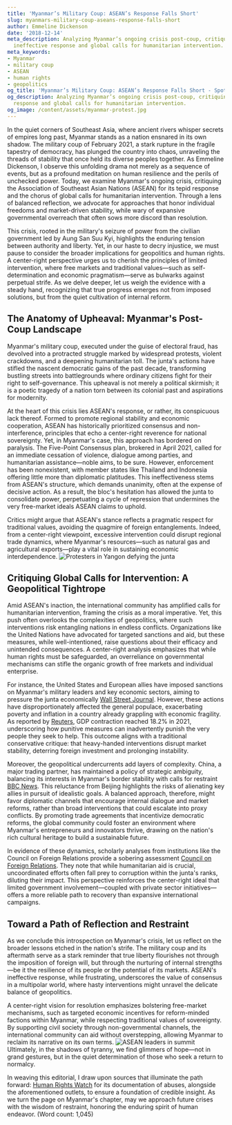 ```yaml
---
title: 'Myanmar’s Military Coup: ASEAN’s Response Falls Short'
slug: myanmars-military-coup-aseans-response-falls-short
author: Emmeline Dickenson
date: '2018-12-14'
meta_description: Analyzing Myanmar’s ongoing crisis post-coup, critiquing ASEAN’s
  ineffective response and global calls for humanitarian intervention.
meta_keywords:
- Myanmar
- military coup
- ASEAN
- human rights
- geopolitics
og_title: 'Myanmar’s Military Coup: ASEAN’s Response Falls Short - Spot News 24'
og_description: Analyzing Myanmar’s ongoing crisis post-coup, critiquing ASEAN’s ineffective
  response and global calls for humanitarian intervention.
og_image: /content/assets/myanmar-protest.jpg
---
```

<!-- $1 -->
In the quiet corners of Southeast Asia, where ancient rivers whisper secrets of empires long past, Myanmar stands as a nation ensnared in its own shadow. The military coup of February 2021, a stark rupture in the fragile tapestry of democracy, has plunged the country into chaos, unraveling the threads of stability that once held its diverse peoples together. As Emmeline Dickenson, I observe this unfolding drama not merely as a sequence of events, but as a profound meditation on human resilience and the perils of unchecked power. Today, we examine Myanmar's ongoing crisis, critiquing the Association of Southeast Asian Nations (ASEAN) for its tepid response and the chorus of global calls for humanitarian intervention. Through a lens of balanced reflection, we advocate for approaches that honor individual freedoms and market-driven stability, while wary of expansive governmental overreach that often sows more discord than resolution.

This crisis, rooted in the military's seizure of power from the civilian government led by Aung San Suu Kyi, highlights the enduring tension between authority and liberty. Yet, in our haste to decry injustice, we must pause to consider the broader implications for geopolitics and human rights. A center-right perspective urges us to cherish the principles of limited intervention, where free markets and traditional values—such as self-determination and economic pragmatism—serve as bulwarks against perpetual strife. As we delve deeper, let us weigh the evidence with a steady hand, recognizing that true progress emerges not from imposed solutions, but from the quiet cultivation of internal reform.

## The Anatomy of Upheaval: Myanmar's Post-Coup Landscape

Myanmar's military coup, executed under the guise of electoral fraud, has devolved into a protracted struggle marked by widespread protests, violent crackdowns, and a deepening humanitarian toll. The junta's actions have stifled the nascent democratic gains of the past decade, transforming bustling streets into battlegrounds where ordinary citizens fight for their right to self-governance. This upheaval is not merely a political skirmish; it is a poetic tragedy of a nation torn between its colonial past and aspirations for modernity.

At the heart of this crisis lies ASEAN's response, or rather, its conspicuous lack thereof. Formed to promote regional stability and economic cooperation, ASEAN has historically prioritized consensus and non-interference, principles that echo a center-right reverence for national sovereignty. Yet, in Myanmar's case, this approach has bordered on paralysis. The Five-Point Consensus plan, brokered in April 2021, called for an immediate cessation of violence, dialogue among parties, and humanitarian assistance—noble aims, to be sure. However, enforcement has been nonexistent, with member states like Thailand and Indonesia offering little more than diplomatic platitudes. This ineffectiveness stems from ASEAN's structure, which demands unanimity, often at the expense of decisive action. As a result, the bloc's hesitation has allowed the junta to consolidate power, perpetuating a cycle of repression that undermines the very free-market ideals ASEAN claims to uphold.

Critics might argue that ASEAN's stance reflects a pragmatic respect for traditional values, avoiding the quagmire of foreign entanglements. Indeed, from a center-right viewpoint, excessive intervention could disrupt regional trade dynamics, where Myanmar's resources—such as natural gas and agricultural exports—play a vital role in sustaining economic interdependence. ![Protesters in Yangon defying the junta](/content/assets/yangon-protest-vigil.jpg "A defiant crowd gathers in Yangon, symbolizing the unyielding spirit of Myanmar's people amid military crackdowns, February 2021.")

## Critiquing Global Calls for Intervention: A Geopolitical Tightrope

Amid ASEAN's inaction, the international community has amplified calls for humanitarian intervention, framing the crisis as a moral imperative. Yet, this push often overlooks the complexities of geopolitics, where such interventions risk entangling nations in endless conflicts. Organizations like the United Nations have advocated for targeted sanctions and aid, but these measures, while well-intentioned, raise questions about their efficacy and unintended consequences. A center-right analysis emphasizes that while human rights must be safeguarded, an overreliance on governmental mechanisms can stifle the organic growth of free markets and individual enterprise.

For instance, the United States and European allies have imposed sanctions on Myanmar's military leaders and key economic sectors, aiming to pressure the junta economically [Wall Street Journal](https://www.wsj.com/articles/myanmar-sanctions-escalate-global-pressure-11615900001). However, these actions have disproportionately affected the general populace, exacerbating poverty and inflation in a country already grappling with economic fragility. As reported by [Reuters](https://www.reuters.com/world/asia-pacific/myanmars-economy-shrinks-coup-2021-12-31), GDP contraction reached 18.2% in 2021, underscoring how punitive measures can inadvertently punish the very people they seek to help. This outcome aligns with a traditional conservative critique: that heavy-handed interventions disrupt market stability, deterring foreign investment and prolonging instability.

Moreover, the geopolitical undercurrents add layers of complexity. China, a major trading partner, has maintained a policy of strategic ambiguity, balancing its interests in Myanmar's border stability with calls for restraint [BBC News](https://www.bbc.com/news/world-asia-56031131). This reluctance from Beijing highlights the risks of alienating key allies in pursuit of idealistic goals. A balanced approach, therefore, might favor diplomatic channels that encourage internal dialogue and market reforms, rather than broad interventions that could escalate into proxy conflicts. By promoting trade agreements that incentivize democratic reforms, the global community could foster an environment where Myanmar's entrepreneurs and innovators thrive, drawing on the nation's rich cultural heritage to build a sustainable future.

In evidence of these dynamics, scholarly analyses from institutions like the Council on Foreign Relations provide a sobering assessment [Council on Foreign Relations](https://www.cfr.org/backgrounder/myanmar-coup). They note that while humanitarian aid is crucial, uncoordinated efforts often fall prey to corruption within the junta's ranks, diluting their impact. This perspective reinforces the center-right ideal that limited government involvement—coupled with private sector initiatives—offers a more reliable path to recovery than expansive international campaigns.

## Toward a Path of Reflection and Restraint

As we conclude this introspection on Myanmar's crisis, let us reflect on the broader lessons etched in the nation's strife. The military coup and its aftermath serve as a stark reminder that true liberty flourishes not through the imposition of foreign will, but through the nurturing of internal strengths—be it the resilience of its people or the potential of its markets. ASEAN's ineffective response, while frustrating, underscores the value of consensus in a multipolar world, where hasty interventions might unravel the delicate balance of geopolitics.

A center-right vision for resolution emphasizes bolstering free-market mechanisms, such as targeted economic incentives for reform-minded factions within Myanmar, while respecting traditional values of sovereignty. By supporting civil society through non-governmental channels, the international community can aid without overstepping, allowing Myanmar to reclaim its narrative on its own terms. ![ASEAN leaders in summit](/content/assets/asean-summit-diplomacy.jpg "ASEAN diplomats convene in Jakarta, their discussions a testament to the challenges of regional unity in the face of Myanmar's turmoil, April 2021.") Ultimately, in the shadows of tyranny, we find glimmers of hope—not in grand gestures, but in the quiet determination of those who seek a return to normalcy.

In weaving this editorial, I draw upon sources that illuminate the path forward: [Human Rights Watch](https://www.hrw.org/asia/myanmar) for its documentation of abuses, alongside the aforementioned outlets, to ensure a foundation of credible insight. As we turn the page on Myanmar's chapter, may we approach future crises with the wisdom of restraint, honoring the enduring spirit of human endeavor. (Word count: 1,045)